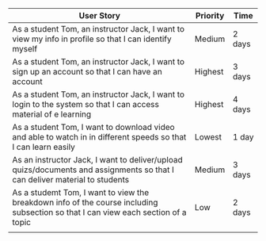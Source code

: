 <!-- P1 means most priority, P5 means least priority.
-->
| User Story |Priority| Time |
| ---------- | -------- |-------- |
| As a student Tom, an instructor Jack, I want to view my info in profile so that I can identify myself | Medium| 2 days |
| As a student Tom, an instructor Jack, I want to sign up an account so that I can have an account| Highest | 3 days |
| As a student Tom, an instructor Jack, I want to login to the system so that I can access material of e learning| Highest | 4 days |
| As a student Tom, I want to download video and able to watch in in different speeds so that I can learn easily| Lowest | 1 day|
| As an instructor Jack, I want to deliver/upload quizs/documents and assignments so that I can deliver material to students| Medium | 3 days|
| As a studemt Tom, I want to view the breakdown info of the course including subsection so that I can view each section of a topic| Low | 2 days |
||
